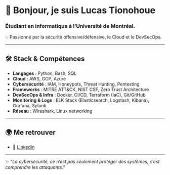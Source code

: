# 👋 Bonjour, je suis Lucas Tionohoue 

### Étudiant en informatique à l’Université de Montréal.
💡 Passionné par la sécurité offensive/défensive, le Cloud et le DevSecOps.  

---

## 🛠️ Stack & Compétences

- **Langages** : Python, Bash, SQL  
- **Cloud** : AWS, GCP, Azure  
- **Cybersécurité** : IAM, Honeypots, Threat Hunting, Pentesting  
- **Frameworks** : MITRE ATT&CK, NIST CSF, Zero Trust Architecture  
- **DevSecOps & Infra** : Docker, CI/CD, Terraform (IaC), Git/GitHub  
- **Monitoring & Logs** : ELK Stack (Elasticsearch, Logstash, Kibana), Grafana, Splunk  
- **Réseau** : Wireshark, Linux networking  

---

## 🌍 Me retrouver

- 💼 [LinkedIn](https://www.linkedin.com/in/ltionohoue/)   

---

✨ *“La cybersécurité, ce n’est pas seulement protéger des systèmes, c’est comprendre les attaquants.”*  
